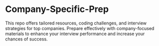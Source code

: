 # Company-Specific-Prep
This repo offers tailored resources, coding challenges, and interview strategies for top companies. Prepare effectively with company-focused materials to enhance your interview performance and increase your chances of success.
